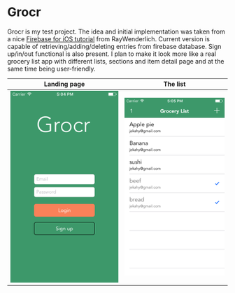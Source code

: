 # Grocr

Grocr is my test project. The idea and initial implementation was taken from a nice [Firebase for iOS tutorial](https://www.raywenderlich.com/139322/firebase-tutorial-getting-started-2) from RayWenderlich. Current version is capable of retrieving/adding/deleting entries from firebase database. Sign up/in/out functional is also present. I plan to make it look more like a real grocery list app with different lists, sections and item detail page and at the same time being user-friendly.

Landing page | The list
:-------------------------:|:-------------------------:
![](images/start.png)  |  ![](images/list.png) 
